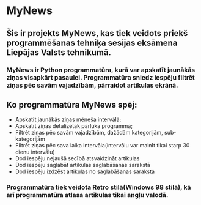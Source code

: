 # MyNews 

## Šis ir projekts MyNews, kas tiek veidots priekš programmēšanas tehniķa sesijas eksāmena Liepājas Valsts tehnikumā.
### MyNews ir Python programmatūra, kurā var apskatīt jaunākās ziņas visapkārt pasaulei. Programmatūra sniedz iespēju filtrēt ziņas pēc savām vajadzībām, pārraidot artikulas ekrānā.
## Ko programmatūra MyNews spēj:
- Apskatīt jaunākās ziņas mēneša intervālā;
- Apskatīt ziņas detalizētāk pārlūka programmā;
- Filtrēt ziņas pēc savām vajadzībām, dažādām kategorijām, sub-kategorijām
- Filtrēt ziņas pēc sava laika intervāla(intervālu var mainīt tikai starp 30 dienu intervālu)
- Dod iespēju nejaušā secībā atsvaidzināt artikulas
- Dod iespēju saglabāt artikulas saglabāšanas sarakstā
- Dod iespēju izdzēst artikulas no saglabāšanas saraksta
### Programmatūra tiek veidota Retro stilā(Windows 98 stilā), kā arī programmatūra atlasa artikulas tikai angļu valodā.
